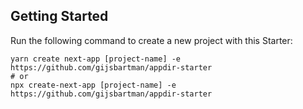 ## Getting Started

Run the following command to create a new project with this Starter:

```
yarn create next-app [project-name] -e https://github.com/gijsbartman/appdir-starter
# or
npx create-next-app [project-name] -e https://github.com/gijsbartman/appdir-starter
```
